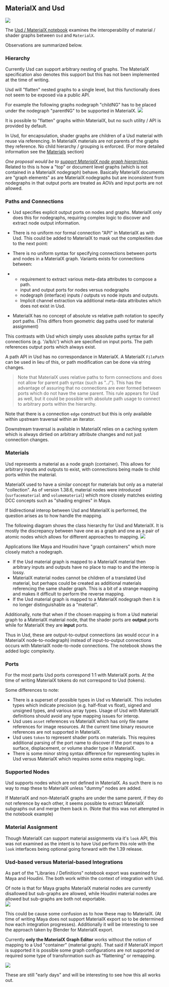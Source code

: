 ## MaterialX and Usd

![](images/usd_materialx_interop.png)

The [Usd / MaterialX
notebook](../pymaterialx/mtlx_definitions_libraries_notebook.html)
examines the interoperability of material / shader graphs between `Usd`
and `MaterialX`.

Observations are summarized below.

### Hierarchy

Currently Usd can support arbitrary nesting of graphs. The MaterialX
specification also denotes this support but this has not been
implemented at the time of writing.

Usd will \"flatten\" nested graphs to a single level, but this
functionally does not seem to be exposed via a public API.

For example the following graphs nodegraph \"childNG\" has to be placed
under the nodegraph \"parentNG\" to be supported in MaterialX.
![](images/nested_nodegraphs.png)

It is possible to \"flatten\" graphs within MaterialX, but no such
utility / API is provided by default.

In Usd, for encapsulation, shader graphs are children of a Usd material
with reuse via referencing. In MaterialX materials are not parents of
the graphs they reference. No child hierarchy / grouping is enforced.
(For more detailed information see the [Materials](#materials) section)

*One proposal would be to [support MaterialX node graph
hierarchies](https://github.com/AcademySoftwareFoundation/MaterialX/issues/1272)*.
Related to this is how a \"top\" or document level graphs (which is not
contained in a MaterialX nodegraph) behave. Basically MaterialX
documents are \"graph elements\" as are MaterialX nodegraphs but are
inconsistent from nodegraphs in that output ports are treated as AOVs
and input ports are not allowed.

### Paths and Connections

-   Usd specifies explicit output ports on nodes and graphs. MaterialX
    only does this for nodegraphs, requiring complex logic to discover
    and extract node output information.

-   There is no uniform nor formal connection \"API\" in MaterialX as
    with Usd. This could be added to MaterialX to mask out the
    complexities due to the next point:

-   There is no uniform syntax for specifying connections between ports
    and nodes in a MaterialX graph. Variants exists for connections
    between:

-   -   requirement to extract various meta-data attributes to compose a
        path.
    -   input and output ports for nodes versus nodegraphs
    -   nodegraph (interface) inputs / outputs vs node inputs and
        outputs.
    -   Implicit channel extraction via additional meta-data attributes
        which does not exist in Usd.

-   MaterialX has no concept of absolute vs relative path notation to
    specify port paths. (This differs from geometric dag paths used for
    material assignment)

This contrasts with Usd which simply uses absolute paths syntax for all
connections (e.g. \'/a/b/c\') which are specified on input ports. The
path references output ports which always exist.

A path API in Usd has no correspondance in MaterialX. A MaterialX
`FilePath` can be used in lieu of this, or path modification can be done
via string changes.

> Note that MaterialX uses relative paths to form connections and does
> not allow for parent path syntax (such as \"../\"). This has the
> advantage of assuring that no connections are ever formed between
> ports which do not have the same parent. This rule appears for Usd as
> well, but it could be possible with absolute path usage to connect to
> arbitrary ports within the hierarchy.

Note that there is a connection `edge` construct but this is only
available within upstream traversal within an iterator.

Downstream traversal is available in MaterialX relies on a caching
system which is always dirtied on arbitrary attribute changes and not
just connection changes.

### Materials

Usd represents a material as a node graph (container). This allows for
arbitrary inputs and outputs to exist, with connections being made to
child ports within the material.

MaterialX used to have a similar concept for materials but only as a
material \"collection\". As of version 1.38.6, material nodes were
introduced (`surfacematerial` and `volumematerial`) which more closely
matches existing DCC concepts such as \"shading engines\" in Maya.

If bidirectional interop between Usd and MaterialX is performed, the
question arises as to how handle the mapping.

The following diagram shows the class hierarchy for Usd and MaterialX.
It is mostly the discrepancy between have one as a graph and one as a
pair of atomic nodes which allows for different approaches to mapping.
![](images/usd_material_vs_mtlx_material.png)

Applications like Maya and Houdini have \"graph containers\" which more
closely match a nodegraph.

-   If the Usd material graph is mapped to a MaterialX material then
    arbitrary inputs and outputs have no place to map to and the interop
    is lossy.
-   MaterialX material nodes cannot be children of a translated Usd
    material, but perhaps could be created as additional materials
    referencing the same shader graph. This is a bit of a strange
    mapping and makes it difficult to perform the reverse mapping.
-   If the Usd material graph is mapped to a MaterialX nodegraph then it
    is no longer distinguishable as a \"material\".

Additionally, note that when if the chosen mapping is from a Usd
material graph to a MaterialX material node, that the shader ports are
**output** ports while for MaterialX they are **input** ports.

Thus in Usd, these are output-to-output connections (as would occur in a
MaterialX node-to-nodegraph) instead of input-to-output connections
occurs with MaterialX node-to-node connections. The notebook shows the
added logic complexity.

### Ports

For the most parts Usd ports correspond 1:1 with MaterialX ports. At the
time of writing MaterialX tokens do not correspond to Usd (tokens).

Some differences to note:

-   There is a superset of possible types in Usd vs MaterialX. This
    includes types which indicate precision (e.g. half-float vs float),
    signed and unsigned types, and various array types. Usage of Usd
    with MaterialX definitions should avoid any type mapping issues for
    interop.
-   Usd uses `asset` references vs MaterialX which has only file name
    references for image resources. At the current time binary resource
    references are not supported in MaterialX.
-   Usd uses `token` to represent shader ports on materials. This
    requires additional parsing of the port name to discover if the port
    maps to a surface, displacement, or volume shader type in MaterialX.
-   There is some minor string syntax difference for representing tuples
    in Usd versus MaterialX which requires some extra mapping logic.

### Supported Nodes

Usd supports nodes which are not defined in MaterialX. As such there is
no way to map these to MaterialX unless \"dummy\" nodes are added.

If MaterialX and non-MaterialX graphs are under the same parent, if they
do not reference by each other, it seems possible to extract MaterialX
subgraphs out and merge them back in. (Note that this was not attempted
in the notebook example)

### Material Assignment

Though MaterialX can support material assignments via it\'s `look` API,
this was not examined as the intent is to have Usd perform this role
with the `look` interfaces being optional going forward with the 1.39
release.

### Usd-based versus Material-based Integrations

As part of the \"Libraries / Definitions\" notebook export was examined
for Maya and Houdini. The both work within the context of integration
with Usd.

Of note is that for Maya graphs MaterialX material nodes are currently
disallowed but sub-graphs are allowed, while Houdini material nodes are
allowed but sub-graphs are both not exportable.\
![](images/houdini_disallowed_nodes.png)

This could be cause some confusion as to how these map to MaterialX. (At
time of writing Maya does not support MaterialX export so to be
determined how each integration progresses). Additionally it will be
interesting to see the approach taken by Blender for MaterialX export.

Currently **only the MaterialX Graph Editor** works without the notion
of mapping to a Usd \"container\" (material graph). That said if
MaterialX import is supported it is possible some graph configurations
are not supported or required some type of transformation such as
\"flattening\" or remapping.

![](images/graph_editor_supported.png)

These are still \"early days\" and will be interesting to see how this
all works out.


